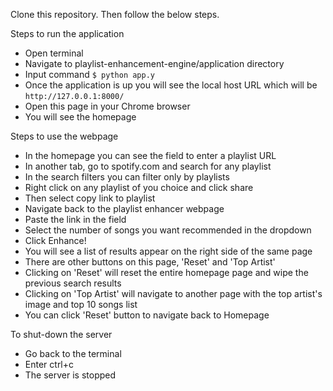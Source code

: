 Clone this repository. Then follow the below steps.

Steps to run the application
- Open terminal
- Navigate to playlist-enhancement-engine/application directory
- Input command `$ python app.y`
- Once the application is up you will see the local host URL which will be `http://127.0.0.1:8000/`
- Open this page in your Chrome browser
- You will see the homepage


Steps to use the webpage
- In the homepage you can see the field to enter a playlist URL
- In another tab, go to spotify.com and search for any playlist
- In the search filters you can filter only by playlists
- Right click on any playlist of you choice and click share
- Then select copy link to playlist
- Navigate back to the playlist enhancer webpage
- Paste the link in the field
- Select the number of songs you want recommended in the dropdown
- Click Enhance!
- You will see a list of results appear on the right side of the same page
- There are other buttons on this page, 'Reset' and 'Top Artist'
- Clicking on 'Reset' will reset the entire homepage page and wipe the previous search results
- Clicking on 'Top Artist' will navigate to another page with the top artist's image and top 10 songs list
- You can click 'Reset' button to navigate back to Homepage


To shut-down the server
- Go back to the terminal
- Enter ctrl+c
- The server is stopped 
